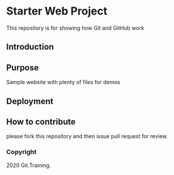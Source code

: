 # Starter Web Project

This repository is for showing how Git and GitHub work

## Introduction

## Purpose

Sample website with plenty of files for demos

## Deployment

## How to contribute

please fork this repository and then issue pull request for review.

### Copyright

2020 Git.Training.